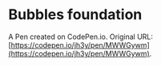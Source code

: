 # Bubbles foundation

A Pen created on CodePen.io. Original URL: [https://codepen.io/jh3y/pen/MWWGywm](https://codepen.io/jh3y/pen/MWWGywm).

